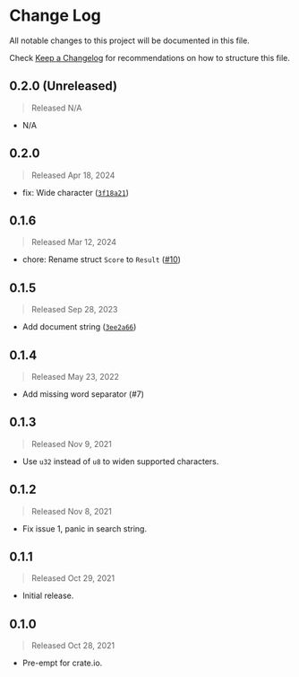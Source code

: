 # Change Log

All notable changes to this project will be documented in this file.

Check [Keep a Changelog](http://keepachangelog.com/) for recommendations on how to structure this file.


## 0.2.0 (Unreleased)
> Released N/A

* N/A

## 0.2.0
> Released Apr 18, 2024

* fix: Wide character ([`3f18a21`](../../commit/3f18a216054fae8cee5ff36783a80c72a7a64f93))

## 0.1.6
> Released Mar 12, 2024

* chore: Rename struct `Score` to `Result` ([#10](../../pull/10))

## 0.1.5
> Released Sep 28, 2023

* Add document string ([`3ee2a66`](../../commit/3ee2a665d8d0dfc47d9ed26723921708acc06a47))

## 0.1.4
> Released May 23, 2022

* Add missing word separator (#7)

## 0.1.3
> Released Nov 9, 2021

* Use `u32` instead of `u8` to widen supported characters.

## 0.1.2
> Released Nov 8, 2021

* Fix issue 1, panic in search string.

## 0.1.1
> Released Oct 29, 2021

* Initial release.

## 0.1.0
> Released Oct 28, 2021

* Pre-empt for crate.io.
